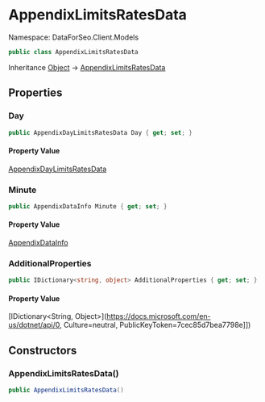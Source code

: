 # AppendixLimitsRatesData

Namespace: DataForSeo.Client.Models

```csharp
public class AppendixLimitsRatesData
```

Inheritance [Object](https://docs.microsoft.com/en-us/dotnet/api/Object) → [AppendixLimitsRatesData](./AppendixLimitsRatesData.md)

## Properties

### **Day**

```csharp
public AppendixDayLimitsRatesData Day { get; set; }
```

#### Property Value

[AppendixDayLimitsRatesData](./AppendixDayLimitsRatesData.md)<br>

### **Minute**

```csharp
public AppendixDataInfo Minute { get; set; }
```

#### Property Value

[AppendixDataInfo](./AppendixDataInfo.md)<br>

### **AdditionalProperties**

```csharp
public IDictionary<string, object> AdditionalProperties { get; set; }
```

#### Property Value

[IDictionary&lt;String, Object&gt;](https://docs.microsoft.com/en-us/dotnet/api/0, Culture=neutral, PublicKeyToken=7cec85d7bea7798e]])<br>

## Constructors

### **AppendixLimitsRatesData()**

```csharp
public AppendixLimitsRatesData()
```
